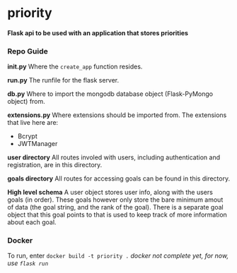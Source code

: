 # priority

#### Flask api to be used with an application that stores priorities

### Repo Guide
**__init__.py**
Where the `create_app` function resides.

**run.py**
The runfile for the flask server.

**db.py**
Where to import the mongodb database object (Flask-PyMongo object) from.

**extensions.py**
Where extensions should be imported from. The extensions that live here are:
- Bcrypt
- JWTManager

**user directory**
All routes involed with users, including authentication and registration, are in this directory.

**goals directory**
All routes for accessing goals can be found in this directory.

**High level schema**
A user object stores user info, along with the users goals (in order). These goals however only store the bare minimum amout of data (the goal string, and the rank of the goal). There is a separate goal object that this goal points to that is used to keep track of more information about each goal.

### Docker
To run, enter `docker build -t priority .`
*docker not complete yet, for now, use `flask run`*
